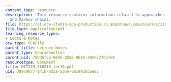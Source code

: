 ```yaml
---
content_type: resource
description: 'This resource contains information related to approaches: probability
  and Markov chains. '
file: https://ol-ocw-studio-app-production.s3.amazonaws.com/courses/21m-380-music-and-technology-algorithmic-and-generative-music-spring-2010/3897887714108d3a505e0a1993bb5e82_MIT21M_380S10_lec10.pdf
file_type: application/pdf
learning_resource_types:
- Lecture Notes
ocw_type: OCWFile
parent_title: Lecture Notes
parent_type: CourseSection
parent_uid: 75bd5fca-0656-2556-0642-292e727db7e8
resourcetype: Document
title: MIT21M_380S10_lec10.pdf
uid: 38978877-1410-8d3a-505e-0a1993bb5e82
---
```

